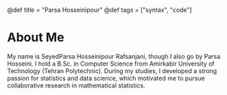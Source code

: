 @def title = "Parsa Hosseinipour"
@def tags = ["syntax", "code"]

# About Me

My name is SeyedParsa Hosseinipour Rafsanjani, though I also go by Parsa Hosseini.
I hold a B.Sc. in Computer Science from Amirkabir University of Technology (Tehran Polytechnic).
During my studies, I developed a strong passion for statistics and data science,
which motivated me to pursue collaborative research in mathematical statistics.